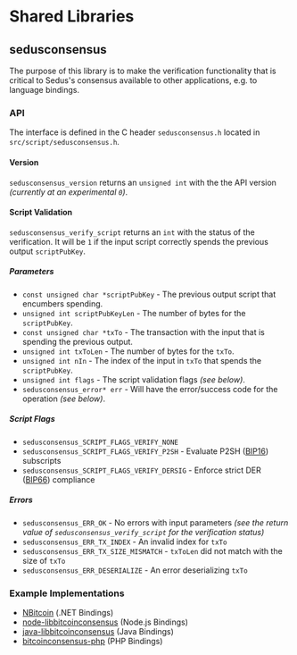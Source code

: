 Shared Libraries
================

## sedusconsensus

The purpose of this library is to make the verification functionality that is critical to Sedus's consensus available to other applications, e.g. to language bindings.

### API

The interface is defined in the C header `sedusconsensus.h` located in  `src/script/sedusconsensus.h`.

#### Version

`sedusconsensus_version` returns an `unsigned int` with the the API version *(currently at an experimental `0`)*.

#### Script Validation

`sedusconsensus_verify_script` returns an `int` with the status of the verification. It will be `1` if the input script correctly spends the previous output `scriptPubKey`.

##### Parameters
- `const unsigned char *scriptPubKey` - The previous output script that encumbers spending.
- `unsigned int scriptPubKeyLen` - The number of bytes for the `scriptPubKey`.
- `const unsigned char *txTo` - The transaction with the input that is spending the previous output.
- `unsigned int txToLen` - The number of bytes for the `txTo`.
- `unsigned int nIn` - The index of the input in `txTo` that spends the `scriptPubKey`.
- `unsigned int flags` - The script validation flags *(see below)*.
- `sedusconsensus_error* err` - Will have the error/success code for the operation *(see below)*.

##### Script Flags
- `sedusconsensus_SCRIPT_FLAGS_VERIFY_NONE`
- `sedusconsensus_SCRIPT_FLAGS_VERIFY_P2SH` - Evaluate P2SH ([BIP16](https://github.com/bitcoin/bips/blob/master/bip-0016.mediawiki)) subscripts
- `sedusconsensus_SCRIPT_FLAGS_VERIFY_DERSIG` - Enforce strict DER ([BIP66](https://github.com/bitcoin/bips/blob/master/bip-0066.mediawiki)) compliance

##### Errors
- `sedusconsensus_ERR_OK` - No errors with input parameters *(see the return value of `sedusconsensus_verify_script` for the verification status)*
- `sedusconsensus_ERR_TX_INDEX` - An invalid index for `txTo`
- `sedusconsensus_ERR_TX_SIZE_MISMATCH` - `txToLen` did not match with the size of `txTo`
- `sedusconsensus_ERR_DESERIALIZE` - An error deserializing `txTo`

### Example Implementations
- [NBitcoin](https://github.com/NicolasDorier/NBitcoin/blob/master/NBitcoin/Script.cs#L814) (.NET Bindings)
- [node-libbitcoinconsensus](https://github.com/bitpay/node-libbitcoinconsensus) (Node.js Bindings)
- [java-libbitcoinconsensus](https://github.com/dexX7/java-libbitcoinconsensus) (Java Bindings)
- [bitcoinconsensus-php](https://github.com/Bit-Wasp/bitcoinconsensus-php) (PHP Bindings)

